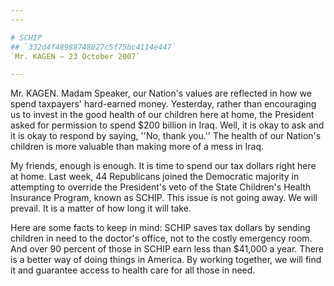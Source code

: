 ```yaml
---
---

# SCHIP
## `332d4f48988748027c5f75bc4114e447`
`Mr. KAGEN — 23 October 2007`

---
```



Mr. KAGEN. Madam Speaker, our Nation's values are reflected in how we 
spend taxpayers' hard-earned money. Yesterday, rather than encouraging 
us to invest in the good health of our children here at home, the 
President asked for permission to spend $200 billion in Iraq. Well, it 
is okay to ask and it is okay to respond by saying, ''No, thank you.'' 
The health of our Nation's children is more valuable than making more 
of a mess in Iraq.

My friends, enough is enough. It is time to spend our tax dollars 
right here at home. Last week, 44 Republicans joined the Democratic 
majority in attempting to override the President's veto of the State 
Children's Health Insurance Program, known as SCHIP. This issue is not 
going away. We will prevail. It is a matter of how long it will take.

Here are some facts to keep in mind: SCHIP saves tax dollars by 
sending children in need to the doctor's office, not to the costly 
emergency room. And over 90 percent of those in SCHIP earn less than 
$41,000 a year. There is a better way of doing things in America. By 
working together, we will find it and guarantee access to health care 
for all those in need.
